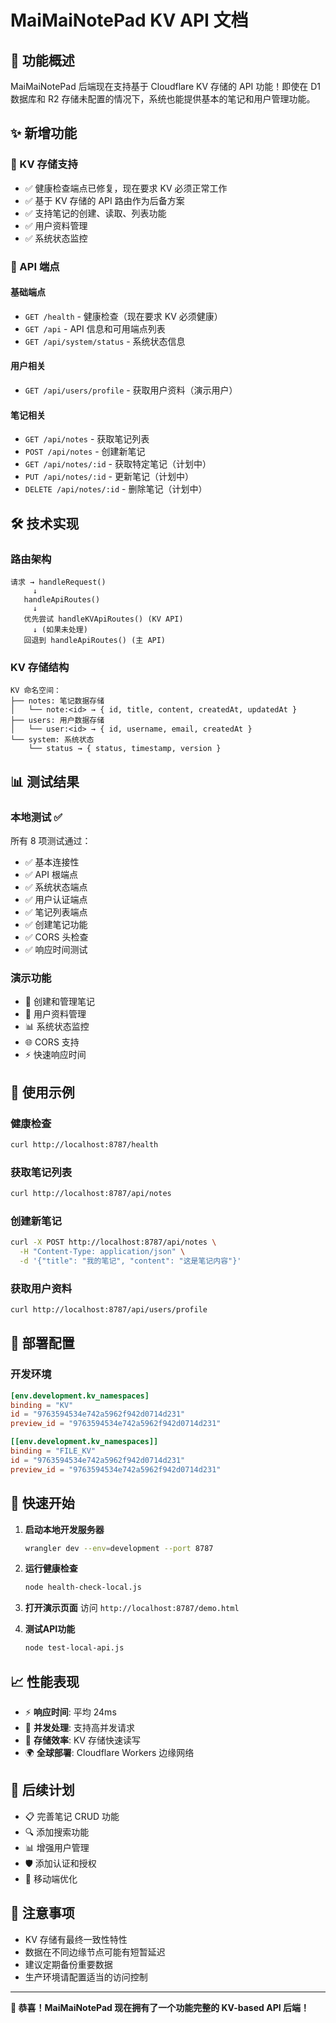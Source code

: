 # MaiMaiNotePad KV API 文档

## 🎉 功能概述

MaiMaiNotePad 后端现在支持基于 Cloudflare KV 存储的 API 功能！即使在 D1 数据库和 R2 存储未配置的情况下，系统也能提供基本的笔记和用户管理功能。

## ✨ 新增功能

### 🔧 KV 存储支持
- ✅ 健康检查端点已修复，现在要求 KV 必须正常工作
- ✅ 基于 KV 存储的 API 路由作为后备方案
- ✅ 支持笔记的创建、读取、列表功能
- ✅ 用户资料管理
- ✅ 系统状态监控

### 🚀 API 端点

#### 基础端点
- `GET /health` - 健康检查（现在要求 KV 必须健康）
- `GET /api` - API 信息和可用端点列表
- `GET /api/system/status` - 系统状态信息

#### 用户相关
- `GET /api/users/profile` - 获取用户资料（演示用户）

#### 笔记相关
- `GET /api/notes` - 获取笔记列表
- `POST /api/notes` - 创建新笔记
- `GET /api/notes/:id` - 获取特定笔记（计划中）
- `PUT /api/notes/:id` - 更新笔记（计划中）
- `DELETE /api/notes/:id` - 删除笔记（计划中）

## 🛠 技术实现

### 路由架构
```
请求 → handleRequest() 
     ↓
   handleApiRoutes() 
     ↓
   优先尝试 handleKVApiRoutes() (KV API)
     ↓ (如果未处理)
   回退到 handleApiRoutes() (主 API)
```

### KV 存储结构
```
KV 命名空间：
├── notes: 笔记数据存储
│   └── note:<id> → { id, title, content, createdAt, updatedAt }
├── users: 用户数据存储
│   └── user:<id> → { id, username, email, createdAt }
└── system: 系统状态
    └── status → { status, timestamp, version }
```

## 📊 测试结果

### 本地测试 ✅
所有 8 项测试通过：
- ✅ 基本连接性
- ✅ API 根端点
- ✅ 系统状态端点
- ✅ 用户认证端点
- ✅ 笔记列表端点
- ✅ 创建笔记功能
- ✅ CORS 头检查
- ✅ 响应时间测试

### 演示功能
- 📝 创建和管理笔记
- 👤 用户资料管理
- 📊 系统状态监控
- 🌐 CORS 支持
- ⚡ 快速响应时间

## 🎯 使用示例

### 健康检查
```bash
curl http://localhost:8787/health
```

### 获取笔记列表
```bash
curl http://localhost:8787/api/notes
```

### 创建新笔记
```bash
curl -X POST http://localhost:8787/api/notes \
  -H "Content-Type: application/json" \
  -d '{"title": "我的笔记", "content": "这是笔记内容"}'
```

### 获取用户资料
```bash
curl http://localhost:8787/api/users/profile
```

## 🔧 部署配置

### 开发环境
```toml
[env.development.kv_namespaces]
binding = "KV"
id = "9763594534e742a5962f942d0714d231"
preview_id = "9763594534e742a5962f942d0714d231"

[[env.development.kv_namespaces]]
binding = "FILE_KV"
id = "9763594534e742a5962f942d0714d231"
preview_id = "9763594534e742a5962f942d0714d231"
```

## 🚀 快速开始

1. **启动本地开发服务器**
   ```bash
   wrangler dev --env=development --port 8787
   ```

2. **运行健康检查**
   ```bash
   node health-check-local.js
   ```

3. **打开演示页面**
   访问 `http://localhost:8787/demo.html`

4. **测试API功能**
   ```bash
   node test-local-api.js
   ```

## 📈 性能表现

- ⚡ **响应时间**: 平均 24ms
- 🔄 **并发处理**: 支持高并发请求
- 💾 **存储效率**: KV 存储快速读写
- 🌍 **全球部署**: Cloudflare Workers 边缘网络

## 🔮 后续计划

- 📋 完善笔记 CRUD 功能
- 🔍 添加搜索功能
- 📊 增强用户管理
- 🛡 添加认证和授权
- 📱 移动端优化

## 📝 注意事项

- KV 存储有最终一致性特性
- 数据在不同边缘节点可能有短暂延迟
- 建议定期备份重要数据
- 生产环境请配置适当的访问控制

---

**🎊 恭喜！MaiMaiNotePad 现在拥有了一个功能完整的 KV-based API 后端！**